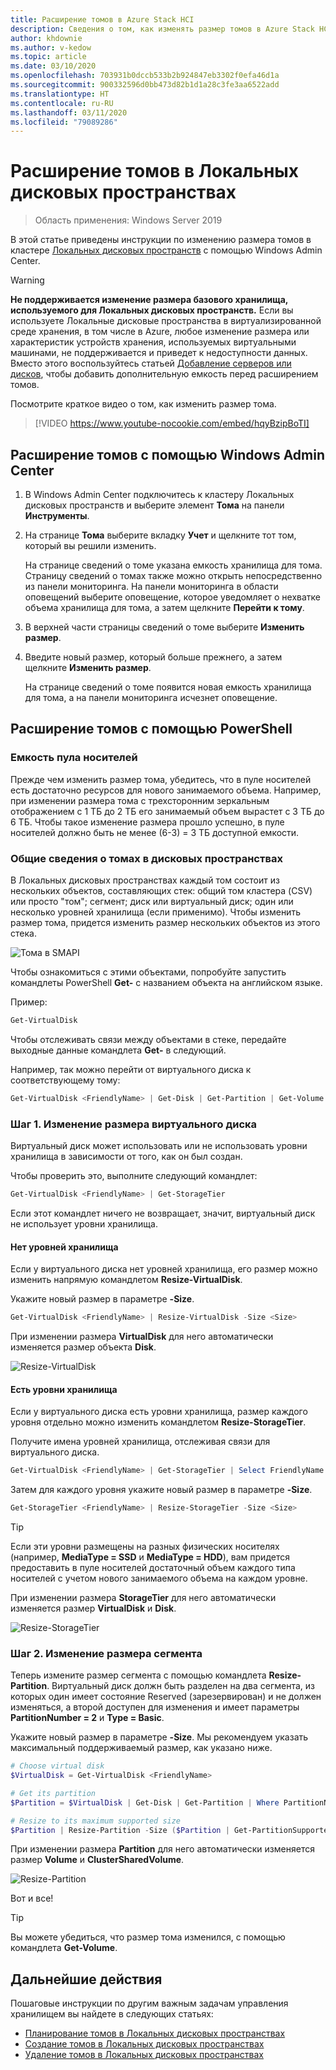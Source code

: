 ```yaml
---
title: Расширение томов в Azure Stack HCI
description: Сведения о том, как изменять размер томов в Azure Stack HCI с помощью Windows Admin Center и PowerShell.
author: khdownie
ms.author: v-kedow
ms.topic: article
ms.date: 03/10/2020
ms.openlocfilehash: 703931b0dccb533b2b924847eb3302f0efa46d1a
ms.sourcegitcommit: 900332596d0bb473d82b1d1a28c3fe3aa6522add
ms.translationtype: HT
ms.contentlocale: ru-RU
ms.lasthandoff: 03/11/2020
ms.locfileid: "79089286"
---
```

# <a name="extending-volumes-in-storage-spaces-direct"></a>Расширение томов в Локальных дисковых пространствах
> Область применения: Windows Server 2019

В этой статье приведены инструкции по изменению размера томов в кластере [Локальных дисковых пространств](/windows-server/storage/storage-spaces/storage-spaces-direct-overview) с помощью Windows Admin Center.

> [!WARNING]
> **Не поддерживается изменение размера базового хранилища, используемого для Локальных дисковых пространств.** Если вы используете Локальные дисковые пространства в виртуализированной среде хранения, в том числе в Azure, любое изменение размера или характеристик устройств хранения, используемых виртуальными машинами, не поддерживается и приведет к недоступности данных. Вместо этого воспользуйтесь статьей [Добавление серверов или дисков](/windows-server/storage/storage-spaces/add-nodes), чтобы добавить дополнительную емкость перед расширением томов.

Посмотрите краткое видео о том, как изменить размер тома.

> [!VIDEO https://www.youtube-nocookie.com/embed/hqyBzipBoTI]

## <a name="extending-volumes-using-windows-admin-center"></a>Расширение томов с помощью Windows Admin Center

1. В Windows Admin Center подключитесь к кластеру Локальных дисковых пространств и выберите элемент **Тома** на панели **Инструменты**.
2. На странице **Тома** выберите вкладку **Учет** и щелкните тот том, который вы решили изменить.

    На странице сведений о томе указана емкость хранилища для тома. Страницу сведений о томах также можно открыть непосредственно из панели мониторинга. На панели мониторинга в области оповещений выберите оповещение, которое уведомляет о нехватке объема хранилища для тома, а затем щелкните **Перейти к тому**.

4. В верхней части страницы сведений о томе выберите **Изменить размер**.
5. Введите новый размер, который больше прежнего, а затем щелкните **Изменить размер**.

    На странице сведений о томе появится новая емкость хранилища для тома, а на панели мониторинга исчезнет оповещение.

## <a name="extending-volumes-using-powershell"></a>Расширение томов с помощью PowerShell

### <a name="capacity-in-the-storage-pool"></a>Емкость пула носителей

Прежде чем изменить размер тома, убедитесь, что в пуле носителей есть достаточно ресурсов для нового занимаемого объема. Например, при изменении размера тома с трехсторонним зеркальным отображением с 1 ТБ до 2 ТБ его занимаемый объем вырастет с 3 ТБ до 6 ТБ. Чтобы такое изменение размера прошло успешно, в пуле носителей должно быть не менее (6-3) = 3 ТБ доступной емкости.

### <a name="familiarity-with-volumes-in-storage-spaces"></a>Общие сведения о томах в дисковых пространствах

В Локальных дисковых пространствах каждый том состоит из нескольких объектов, составляющих стек: общий том кластера (CSV) или просто "том"; сегмент; диск или виртуальный диск; один или несколько уровней хранилища (если применимо). Чтобы изменить размер тома, придется изменить размер нескольких объектов из этого стека.

![Тома в SMAPI](media/extend-volumes/volumes-in-smapi.png)

Чтобы ознакомиться с этими объектами, попробуйте запустить командлеты PowerShell **Get-** с названием объекта на английском языке.

Пример:

```PowerShell
Get-VirtualDisk
```

Чтобы отслеживать связи между объектами в стеке, передайте выходные данные командлета **Get-** в следующий.

Например, так можно перейти от виртуального диска к соответствующему тому:

```PowerShell
Get-VirtualDisk <FriendlyName> | Get-Disk | Get-Partition | Get-Volume 
```

### <a name="step-1--resize-the-virtual-disk"></a>Шаг 1. Изменение размера виртуального диска

Виртуальный диск может использовать или не использовать уровни хранилища в зависимости от того, как он был создан.

Чтобы проверить это, выполните следующий командлет:

```PowerShell
Get-VirtualDisk <FriendlyName> | Get-StorageTier 
```

Если этот командлет ничего не возвращает, значит, виртуальный диск не использует уровни хранилища.

#### <a name="no-storage-tiers"></a>Нет уровней хранилища

Если у виртуального диска нет уровней хранилища, его размер можно изменить напрямую командлетом **Resize-VirtualDisk**.

Укажите новый размер в параметре **-Size**.

```PowerShell
Get-VirtualDisk <FriendlyName> | Resize-VirtualDisk -Size <Size>
```

При изменении размера **VirtualDisk** для него автоматически изменяется размер объекта **Disk**.

![Resize-VirtualDisk](media/extend-volumes/Resize-VirtualDisk.gif)

#### <a name="with-storage-tiers"></a>Есть уровни хранилища

Если у виртуального диска есть уровни хранилища, размер каждого уровня отдельно можно изменить командлетом **Resize-StorageTier**.

Получите имена уровней хранилища, отслеживая связи для виртуального диска.

```PowerShell
Get-VirtualDisk <FriendlyName> | Get-StorageTier | Select FriendlyName
```

Затем для каждого уровня укажите новый размер в параметре **-Size**.

```PowerShell
Get-StorageTier <FriendlyName> | Resize-StorageTier -Size <Size>
```

> [!TIP]
> Если эти уровни размещены на разных физических носителях (например, **MediaType = SSD** и **MediaType = HDD**), вам придется предоставить в пуле носителей достаточный объем каждого типа носителей с учетом нового занимаемого объема на каждом уровне.

При изменении размера **StorageTier** для него автоматически изменяется размер **VirtualDisk** и **Disk**.

![Resize-StorageTier](media/extend-volumes/Resize-StorageTier.gif)

### <a name="step-2--resize-the-partition"></a>Шаг 2. Изменение размера сегмента

Теперь измените размер сегмента с помощью командлета **Resize-Partition**. Виртуальный диск должн быть разделен на два сегмента, из которых один имеет состояние Reserved (зарезервирован) и не должен изменяться, а второй доступен для изменения и имеет параметры **PartitionNumber = 2** и **Type = Basic**.

Укажите новый размер в параметре **-Size**. Мы рекомендуем указать максимальный поддерживаемый размер, как указано ниже.

```PowerShell
# Choose virtual disk
$VirtualDisk = Get-VirtualDisk <FriendlyName>

# Get its partition
$Partition = $VirtualDisk | Get-Disk | Get-Partition | Where PartitionNumber -Eq 2

# Resize to its maximum supported size 
$Partition | Resize-Partition -Size ($Partition | Get-PartitionSupportedSize).SizeMax
```

При изменении размера **Partition** для него автоматически изменяется размер **Volume** и **ClusterSharedVolume**.

![Resize-Partition](media/extend-volumes/Resize-Partition.gif)

Вот и все!

> [!TIP]
> Вы можете убедиться, что размер тома изменился, с помощью командлета **Get-Volume**.

## <a name="next-steps"></a>Дальнейшие действия

Пошаговые инструкции по другим важным задачам управления хранилищем вы найдете в следующих статьях:

- [Планирование томов в Локальных дисковых пространствах](/windows-server/storage/storage-spaces/plan-volumes)
- [Создание томов в Локальных дисковых пространствах](/windows-server/storage/storage-spaces/create-volumes)
- [Удаление томов в Локальных дисковых пространствах](/windows-server/storage/storage-spaces/delete-volumes)